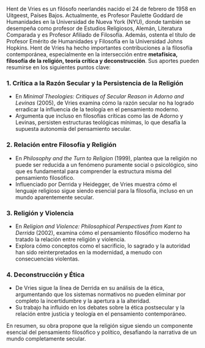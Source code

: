 Hent de Vries es un filósofo neerlandés nacido el 24 de febrero de 1958 en Uitgeest, Países Bajos. Actualmente, es Profesor Paulette Goddard de Humanidades en la Universidad de Nueva York (NYU), donde también se desempeña como profesor de Estudios Religiosos, Alemán, Literatura Comparada y es Profesor Afiliado de Filosofía. Además, ostenta el título de Profesor Emérito de Humanidades y Filosofía en la Universidad Johns Hopkins.
Hent de Vries ha hecho importantes contribuciones a la filosofía contemporánea, especialmente en la intersección entre **metafísica, filosofía de la religión, teoría crítica y deconstrucción**. Sus aportes pueden resumirse en los siguientes puntos clave:

### 1. **Crítica a la Razón Secular y la Persistencia de la Religión**

- En _Minimal Theologies: Critiques of Secular Reason in Adorno and Levinas_ (2005), de Vries examina cómo la razón secular no ha logrado erradicar la influencia de la teología en el pensamiento moderno.
- Argumenta que incluso en filosofías críticas como las de Adorno y Levinas, persisten estructuras teológicas mínimas, lo que desafía la supuesta autonomía del pensamiento secular.

### 2. **Relación entre Filosofía y Religión**

- En _Philosophy and the Turn to Religion_ (1999), plantea que la religión no puede ser reducida a un fenómeno puramente social o psicológico, sino que es fundamental para comprender la estructura misma del pensamiento filosófico.
- Influenciado por Derrida y Heidegger, de Vries muestra cómo el lenguaje religioso sigue siendo esencial para la filosofía, incluso en un mundo aparentemente secular.

### 3. **Religión y Violencia**

- En _Religion and Violence: Philosophical Perspectives from Kant to Derrida_ (2002), examina cómo el pensamiento filosófico moderno ha tratado la relación entre religión y violencia.
- Explora cómo conceptos como el sacrificio, lo sagrado y la autoridad han sido reinterpretados en la modernidad, a menudo con consecuencias violentas.

### 4. **Deconstrucción y Ética**

- De Vries sigue la línea de Derrida en su análisis de la ética, argumentando que los sistemas normativos no pueden eliminar por completo la incertidumbre y la apertura a la alteridad.
- Su trabajo ha influido en los debates sobre la ética postsecular y la relación entre justicia y teología en el pensamiento contemporáneo.

En resumen, su obra propone que la religión sigue siendo un componente esencial del pensamiento filosófico y político, desafiando la narrativa de un mundo completamente secular.